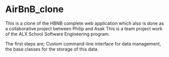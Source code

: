 # AirBnB_clone
This is a clone of the HBNB complete web application which also is done as a collaborative project between Philip and Asak
This is a team project work of the ALX School Software Engineering program.

The first steps are;
Custom command-line interface for data management,
the base classes for the storage of this data.
